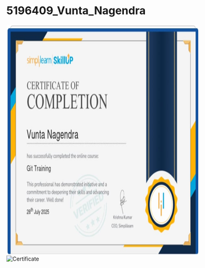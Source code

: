 # 5196409_Vunta_Nagendra

<img src="Git/Courese_Complection_Certificate/git course complection certificate.jpg" alt="Certificate" width="500" height="600">

<img src="SDLC/Agile Coures Complection.jpg" alt="Certificate" width="500" height="600">
